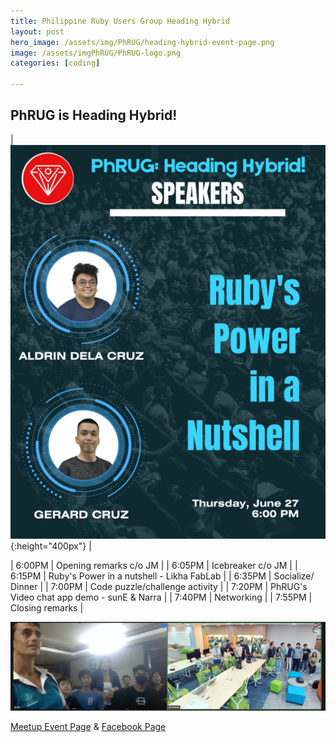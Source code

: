 ```yaml
---
title: Philippine Ruby Users Group Heading Hybrid
layout: post
hero_image: /assets/img/PhRUG/heading-hybrid-event-page.png
image: /assets/imgPhRUG/PhRUG-logo.png
categories: [coding]

---
```


## PhRUG is Heading Hybrid!

| ![Ruby's Power in a nutshell](/assets/img/PhRUG/heading-hybrid-speakers-1.png){:height="400px"} |

| 6:00PM | Opening remarks c/o JM |
| 6:05PM | Icebreaker c/o JM |
| 6:15PM | Ruby's Power in a nutshell - Likha FabLab |
| 6:35PM | Socialize/ Dinner |
| 7:00PM | Code puzzle/challenge activity |
| 7:20PM | PhRUG's Video chat app demo - sunE & Narra |
| 7:40PM | Networking |
| 7:55PM | Closing remarks |

![Ruby's Power in a nutshell](/assets/img/PhRUG/heading-hybrid-attendees.jpg)

[Meetup Event Page](https://www.meetup.com/ruby-phil/events/301171721)
&
[Facebook Page](https://www.facebook.com/phrug)
